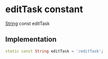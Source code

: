 


# editTask constant







[String](https://api.flutter.dev/flutter/dart-core/String-class.html) const editTask
  







## Implementation

```dart
static const String editTask = '/editTask';
```







